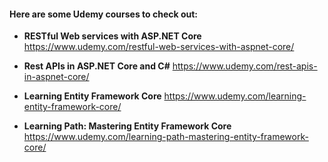 #### Here are some Udemy courses to check out:
- **RESTful Web services with ASP.NET Core** https://www.udemy.com/restful-web-services-with-aspnet-core/
- **Rest APIs in ASP.NET Core and C#** https://www.udemy.com/rest-apis-in-aspnet-core/

- **Learning Entity Framework Core** https://www.udemy.com/learning-entity-framework-core/
- **Learning Path: Mastering Entity Framework Core** https://www.udemy.com/learning-path-mastering-entity-framework-core/
